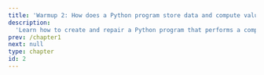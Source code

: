 ```yaml
---
title: 'Warmup 2: How does a Python program store data and compute values?'
description:
  'Learn how to create and repair a Python program that performs a computation'
prev: /chapter1
next: null
type: chapter
id: 2
---
```

